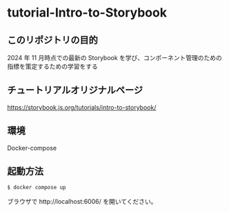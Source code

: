 # tutorial-Intro-to-Storybook

## このリポジトリの目的

2024 年 11 月時点での最新の Storybook を学び、コンポーネント管理のための指標を策定するための学習をする

## チュートリアルオリジナルページ

https://storybook.js.org/tutorials/intro-to-storybook/

## 環境

Docker-compose

## 起動方法

```bash
$ docker compose up
```

ブラウザで http://localhost:6006/ を開いてください。
